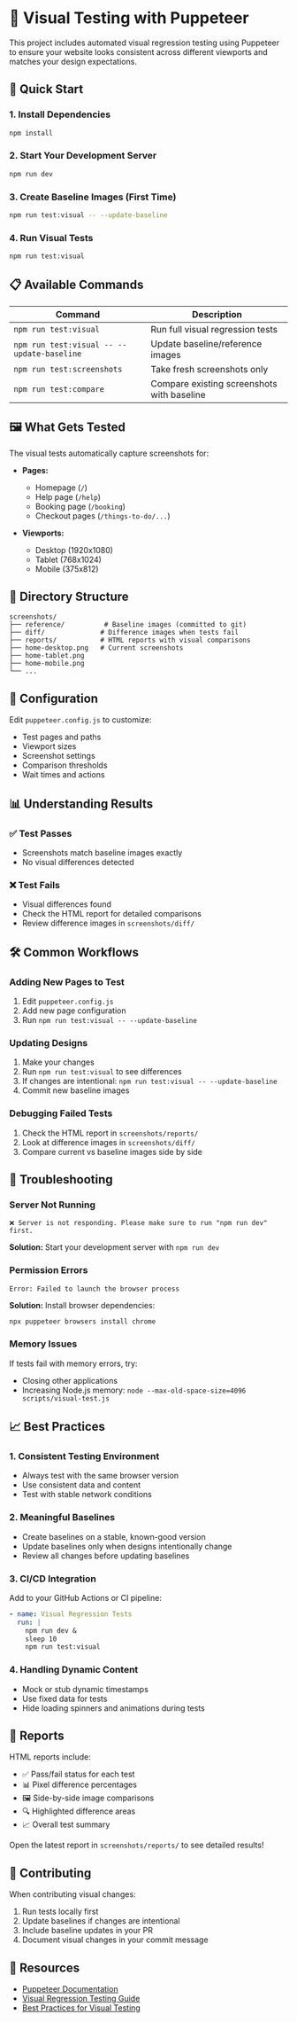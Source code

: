 # 🎨 Visual Testing with Puppeteer

This project includes automated visual regression testing using Puppeteer to ensure your website looks consistent across different viewports and matches your design expectations.

## 🚀 Quick Start

### 1. Install Dependencies
```bash
npm install
```

### 2. Start Your Development Server
```bash
npm run dev
```

### 3. Create Baseline Images (First Time)
```bash
npm run test:visual -- --update-baseline
```

### 4. Run Visual Tests
```bash
npm run test:visual
```

## 📋 Available Commands

| Command | Description |
|---------|-------------|
| `npm run test:visual` | Run full visual regression tests |
| `npm run test:visual -- --update-baseline` | Update baseline/reference images |
| `npm run test:screenshots` | Take fresh screenshots only |
| `npm run test:compare` | Compare existing screenshots with baseline |

## 🖼️ What Gets Tested

The visual tests automatically capture screenshots for:

- **Pages:**
  - Homepage (`/`)
  - Help page (`/help`)
  - Booking page (`/booking`)
  - Checkout pages (`/things-to-do/...`)

- **Viewports:**
  - Desktop (1920x1080)
  - Tablet (768x1024)
  - Mobile (375x812)

## 📁 Directory Structure

```
screenshots/
├── reference/          # Baseline images (committed to git)
├── diff/              # Difference images when tests fail
├── reports/           # HTML reports with visual comparisons
├── home-desktop.png   # Current screenshots
├── home-tablet.png
├── home-mobile.png
└── ...
```

## 🔧 Configuration

Edit `puppeteer.config.js` to customize:

- Test pages and paths
- Viewport sizes
- Screenshot settings
- Comparison thresholds
- Wait times and actions

## 📊 Understanding Results

### ✅ Test Passes
- Screenshots match baseline images exactly
- No visual differences detected

### ❌ Test Fails
- Visual differences found
- Check the HTML report for detailed comparisons
- Review difference images in `screenshots/diff/`

## 🛠️ Common Workflows

### Adding New Pages to Test
1. Edit `puppeteer.config.js`
2. Add new page configuration
3. Run `npm run test:visual -- --update-baseline`

### Updating Designs
1. Make your changes
2. Run `npm run test:visual` to see differences
3. If changes are intentional: `npm run test:visual -- --update-baseline`
4. Commit new baseline images

### Debugging Failed Tests
1. Check the HTML report in `screenshots/reports/`
2. Look at difference images in `screenshots/diff/`
3. Compare current vs baseline images side by side

## 🚨 Troubleshooting

### Server Not Running
```
❌ Server is not responding. Please make sure to run "npm run dev" first.
```
**Solution:** Start your development server with `npm run dev`

### Permission Errors
```
Error: Failed to launch the browser process
```
**Solution:** Install browser dependencies:
```bash
npx puppeteer browsers install chrome
```

### Memory Issues
If tests fail with memory errors, try:
- Closing other applications
- Increasing Node.js memory: `node --max-old-space-size=4096 scripts/visual-test.js`

## 📈 Best Practices

### 1. Consistent Testing Environment
- Always test with the same browser version
- Use consistent data and content
- Test with stable network conditions

### 2. Meaningful Baselines
- Create baselines on a stable, known-good version
- Update baselines only when designs intentionally change
- Review all changes before updating baselines

### 3. CI/CD Integration
Add to your GitHub Actions or CI pipeline:
```yaml
- name: Visual Regression Tests
  run: |
    npm run dev &
    sleep 10
    npm run test:visual
```

### 4. Handling Dynamic Content
- Mock or stub dynamic timestamps
- Use fixed data for tests
- Hide loading spinners and animations during tests

## 📝 Reports

HTML reports include:
- ✅ Pass/fail status for each test
- 📊 Pixel difference percentages
- 🖼️ Side-by-side image comparisons
- 🔍 Highlighted difference areas
- 📈 Overall test summary

Open the latest report in `screenshots/reports/` to see detailed results!

## 🤝 Contributing

When contributing visual changes:
1. Run tests locally first
2. Update baselines if changes are intentional
3. Include baseline updates in your PR
4. Document visual changes in your commit message

## 🔗 Resources

- [Puppeteer Documentation](https://pptr.dev/)
- [Visual Regression Testing Guide](https://www.browserstack.com/guide/visual-regression-testing)
- [Best Practices for Visual Testing](https://docs.percy.io/docs/visual-testing-best-practices)